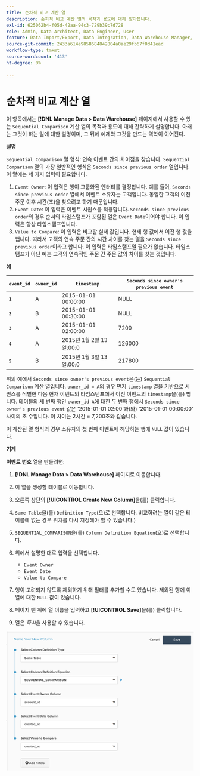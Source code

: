 ```yaml
---
title: 순차적 비교 계산 열
description: 순차적 비교 계산 열의 목적과 용도에 대해 알아봅니다.
exl-id: 625062b4-f05d-42aa-94c3-729b39c7d728
role: Admin, Data Architect, Data Engineer, User
feature: Data Import/Export, Data Integration, Data Warehouse Manager, Commerce Tables
source-git-commit: 2433a614e9858684842804a0ae29fb67f0d41ead
workflow-type: tm+mt
source-wordcount: '413'
ht-degree: 0%

---
```


# 순차적 비교 계산 열

이 항목에서는 **[!DNL Manage Data > Data Warehouse]** 페이지에서 사용할 수 있는 `Sequential Comparison` 계산 열의 목적과 용도에 대해 간략하게 설명합니다. 아래는 그것이 하는 일에 대한 설명이며, 그 뒤에 예제와 그것을 만드는 역학이 이어진다.

**설명**

`Sequential Comparison` 열 형식: 연속 이벤트 간의 차이점을 찾습니다. `Sequential Comparison` 열의 가장 일반적인 형식은 `Seconds since previous order` 열입니다. 이 열에는 세 가지 입력이 필요합니다.

1. `Event Owner`: 이 입력은 행이 그룹화된 엔터티를 결정합니다. 예를 들어, `Seconds since previous order` 열에서 이벤트 소유자는 고객입니다. 동일한 고객의 이전 주문 이후 시간(초)을 찾으려고 하기 때문입니다.
1. `Event Date`: 이 입력은 이벤트 시퀀스를 적용합니다. `Seconds since previous order`의 경우 순서의 타임스탬프가 포함된 열은 `Event Date`이어야 합니다. 이 입력은 항상 타임스탬프입니다.
1. `Value to Compare`: 이 입력은 비교할 실제 값입니다. 현재 행 값에서 이전 행 값을 뺍니다. 따라서 고객의 연속 주문 간의 시간 차이를 찾는 열을 `Seconds since previous order`이라고 합니다. 이 입력은 타임스탬프일 필요가 없습니다. 타임스탬프가 아닌 예는 고객의 연속적인 주문 간 주문 값의 차이를 찾는 것입니다.

**예**

| **`event_id`** | **`owner_id`** | **`timestamp`** | **`Seconds since owner's previous event`** |
|--- |--- |--- |--- |
| **`1`** | A | 2015-01-01 00:00:00 | NULL |
| **`2`** | B | 2015-01-01 00:30:00 | NULL |
| **`3`** | A | 2015-01-01 02:00:00 | 7200 |
| **`4`** | A | 2015년 1월 2일 13일:00:0 | 126000 |
| **`5`** | B | 2015년 1월 3일 13일:00:0 | 217800 |

위의 예에서 `Seconds since owner's previous event`은(는) `Sequential Comparison` 계산 열입니다. `owner_id = A`의 경우 먼저 `timestamp` 열을 기반으로 시퀀스를 식별한 다음 현재 이벤트의 타임스탬프에서 이전 이벤트의 `timestamp`을(를) 뺍니다. 테이블의 세 번째 행인 `owner_id A`에 대한 두 번째 행에서 `Seconds since owner's previous event` 값은 &#39;2015-01-01 02:00&#39;과(와) &#39;2015-01-01 00:00:00&#39; 사이의 초 수입니다. 이 차이는 2시간 = 7,200초와 같습니다.

이 계산된 열 형식의 경우 소유자의 첫 번째 이벤트에 해당하는 행에 `NULL` 값이 있습니다.

**기계**

**이벤트 번호** 열을 만들려면:

1. **[!DNL Manage Data > Data Warehouse]** 페이지로 이동합니다.

1. 이 열을 생성할 테이블로 이동합니다.

1. 오른쪽 상단의 **[!UICONTROL Create New Column]**&#x200B;을(를) 클릭합니다.

1. `Same Table`을(를) `Definition Type`(으)로 선택합니다. 비교하려는 열이 같은 테이블에 없는 경우 위치를 다시 지정해야 할 수 있습니다.)

1. `SEQUENTIAL_COMPARISON`을(를) `Column Definition Equation`(으)로 선택합니다.

1. 위에서 설명한 대로 입력을 선택합니다.
   - `Event Owner`
   - `Event Date`
   - `Value to Compare`

1. 행이 고려되지 않도록 제외하기 위해 필터를 추가할 수도 있습니다. 제외된 행에 이 열에 대한 `NULL` 값이 있습니다.

1. 페이지 맨 위에 열 이름을 입력하고 **[!UICONTROL Save]**&#x200B;을(를) 클릭합니다.

1. 열은 *즉시*&#x200B;을 사용할 수 있습니다.

![초](../../assets/SEC_new.png)

